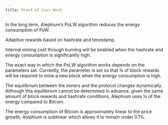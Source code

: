 ```yaml
---
title: Proof of Less Work
---
```


In the long term, Alephium’s PoLW algorithm reduces the energy consumption of PoW.

Adaptive rewards based on hashrate and timestamp.

Internal mining cost through burning will be enabled when the hashrate and energy consumption is significantly high.

The exact way in which the PoLW algorithm works depends on the parameters set. Currently, the parameter is set so that ⅞ of block rewards will be required to mine a new block when the energy consumption is high.

The equilibrium between the miners and the protocol changes dynamically. Although this equilibrium cannot be determined in advance, given the same amount of block rewards and hashrate conditions, Alephium uses ⅛ of the energy compared to Bitcoin.

The energy consumption of Bitcoin is approximately linear to the price growth, Alephium is sublinear which allows it to remain under 0.1%.
